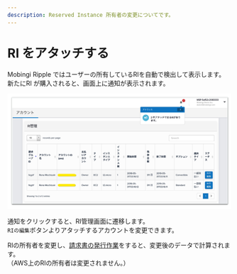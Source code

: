 ```yaml
---
description: Reserved Instance 所有者の変更についてです。
---
```


# RI をアタッチする

Mobingi Ripple ではユーザーの所有しているRIを自動で検出して表示します。  
新たにRI が購入されると、画面上に通知が表示されます。

![RI&#x7BA1;&#x7406;&#x753B;&#x9762;](../.gitbook/assets/snip20180723_14.png)

通知をクリックすると、RI管理画面に遷移します。  
`RIの編集`ボタンよりアタッチするアカウントを変更できます。

RIの所有者を変更し、[請求書の発行作業](https://docs.mobingi.com/~/drafts/-LI4pT9IkjOADc1enlQY/primary/v/ripple/mobingi-ripple/wosuru)をすると、変更後のデータで計算されます。  
（AWS上のRIの所有者は変更されません。）

